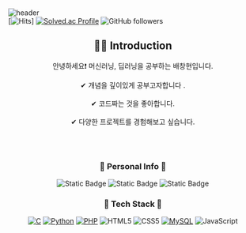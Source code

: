### 
![header](https://capsule-render.vercel.app/api?type=waving&color=auto&height=300&section=header&text=Welcome!😁&desc=This%20is%20ChangHyuns%20Github.%20&fontSize=90&descSize=30&fontColor=ffffff&fontAlignY=40)<br>
[![Hits](https://hits.seeyoufarm.com/api/count/incr/badge.svg?url=https%3A%2F%2Fgithub.com%2FBae-ChangHyun%2FBae-ChangHyun&count_bg=%23151515&title_bg=%230F28E7&icon=github.svg&icon_color=%23E7E7E7&title=hits&edge_flat=false)]
[![Solved.ac Profile](http://mazassumnida.wtf/api/mini/generate_badge?boj=matthew624)](https://solved.ac/matthew624/)
<img alt="GitHub followers" src="https://img.shields.io/github/followers/Bae-ChangHyun">


<div align="center">
<p align="center">
  
<div align=center>
  <h2>💁‍♂️ Introduction</h2>
  <p>안녕하세요❗ 머신러닝, 딥러닝을 공부하는 배창현입니다.</p>
  <span>✔ 개념을 깊이있게 공부고자합니다 .</span>
  <br>
  <br>
  <span>✔ 코드짜는 것을 좋아합니다.</span>
  <br>
  <br>
  <span>✔ 다양한 프로젝트를 경험해보고 싶습니다.</span>
  <br>
  
  <br><br>
</div>

### :cake: Personal Info  :cake:
![Static Badge](https://img.shields.io/badge/Mail-333333?style=flat&logo=naver&logoColor=%2303C75A&color=%23ffffff&link=matthew624%40naver.com)
![Static Badge](https://img.shields.io/badge/Dev%20Blog-333333?style=%20for-the-badge&logo=tistory&logoColor=%23333333&color=%23fc4e42&link=https%3A%2F%2Fchangsroad.tistory.com%2F)
![Static Badge](https://img.shields.io/badge/Insta-ffffff?style=%20for-the-badge&logo=instagram&logoColor=%23ffffff&color=%23E4405F&link=https%3A%2F%2Fchangsroad.tistory.com%2F)

### :wrench: Tech Stack  :wrench:
[![C](https://img.shields.io/badge/C-00599C?style=flat-square&logo=C&logoColor=FFFFFF)]()
[![Python](https://img.shields.io/badge/Python-FADE27?style=flat-square&logo=Python&logoColor=FFFFFF)]()
[![PHP](https://img.shields.io/badge/PHP-777BB4?style=flat-square&logo=PHP&logoColor=FFFFFF)]()
![HTML5](https://img.shields.io/badge/html5-%23E34F26.svg?style=flat-square&logo=html5&logoColor=white)
![CSS5](https://img.shields.io/badge/CSS-%23E34F26.svg?style=flat-square&logo=CSS3&logoColor=white)
[![MySQL](https://img.shields.io/badge/MySQL-4479A1?style=flat-square&logo=MySQL&logoColor=FFFFFF)]()
![JavaScript](https://img.shields.io/badge/javascript-%23323330?style=flat-square&logo=javascript&logoColor=%23F7DF1E)

</div>
<!--
**Bae-ChangHyun/Bae-ChangHyun** is a ✨ _special_ ✨ repository because its `README.md` (this file) appears on your GitHub profile.

Here are some ideas to get you started:

- 🔭 I’m currently working on ...
- 🌱 I’m currently learning ...
- 👯 I’m looking to collaborate on ...
- 🤔 I’m looking for help with ...
- 💬 Ask me about ...
- 📫 How to reach me: ...
- 😄 Pronouns: ...
- ⚡ Fun fact: ...
-->

